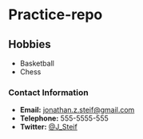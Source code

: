 # Practice-repo

## Hobbies
- Basketball
- Chess


### Contact Information
-  **Email:** jonathan.z.steif@gmail.com
-  **Telephone:** 555-5555-555
-  **Twitter:** [@J_Steif](https://twitter.com/J_Steif) 
